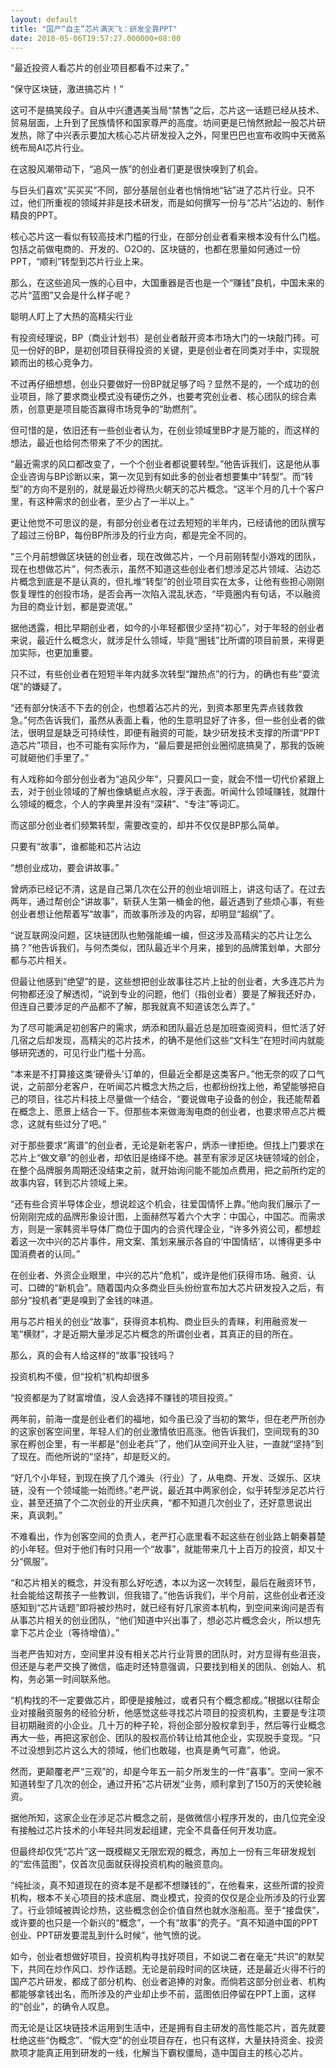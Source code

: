```yaml
---
layout: default
title: "国产“自主”芯片满天飞：研发全靠PPT"
date: 2018-05-06T19:57:27.000000+08:00
---
```


“最近投资人看芯片的创业项目都看不过来了。”


“保守区块链，激进搞芯片！”


这可不是搞笑段子。自从中兴遭遇美当局“禁售”之后，芯片这一话题已经从技术、贸易层面，上升到了民族情怀和国家尊严的高度。坊间更是已悄然掀起一股芯片研发热，除了中兴表示要加大核心芯片研发投入之外，阿里巴巴也宣布收购中天微系统布局AI芯片行业。


在这股风潮带动下，“追风一族”的创业者们更是很快嗅到了机会。


与巨头们喜欢“买买买”不同，部分基层创业者也悄悄地“钻”进了芯片行业。只不过，他们所重视的领域并非是技术研发，而是如何撰写一份与“芯片”沾边的、制作精良的PPT。


核心芯片这一看似有较高技术门槛的行业，在部分创业者看来根本没有什么门槛。包括之前做电商的、开发的、O2O的、区块链的，也都在思量如何通过一份PPT，“顺利”转型到芯片行业上来。


那么，在这些追风一族的心目中，大国重器是否也是一个“赚钱”良机，中国未来的芯片“蓝图”又会是什么样子呢？


聪明人盯上了大热的高精尖行业


有投资经理说，BP（商业计划书）是创业者敲开资本市场大门的一块敲门砖。可见一份好的BP，是初创项目获得投资的关键，更是创业者在同类对手中，实现脱颖而出的核心竞争力。


不过再仔细想想，创业只要做好一份BP就足够了吗？显然不是的，一个成功的创业项目，除了要求商业模式没有硬伤之外，也要考究创业者、核心团队的综合素质，创意更是项目能否赢得市场竞争的“助燃剂”。


但可惜的是，依旧还有一些创业者认为，在创业领域里BP才是万能的，而这样的想法，最近也给何杰带来了不少的困扰。


“最近需求的风口都改变了，一个个创业者都说要转型。”他告诉我们，这是他从事企业咨询与BP诊断以来，第一次见到有如此多的创业者想要集中“转型”。而“转型”的方向不是别的，就是最近炒得热火朝天的芯片概念。“这半个月的几十个客户里，有这种需求的创业者，至少占了一半以上。”


更让他觉不可思议的是，有部分创业者在过去短短的半年内，已经请他的团队撰写了超过三份BP，每份BP所涉及的行业方向，都是完全不同的。


“三个月前想做区块链的创业者，现在改做芯片，一个月前刚转型小游戏的团队，现在也想做芯片”，何杰表示，虽然不知道这些创业者们想涉足芯片领域、沾边芯片概念到底是不是认真的，但扎堆“转型”的创业项目实在太多，让他有些担心刚刚恢复理性的创投市场，是否会再一次陷入混乱状态，“毕竟圈内有句话，不以融资为目的商业计划，都是耍流氓。”


据他透露，相比早期创业者，如今的小年轻都很少坚持“初心”，对于年轻的创业者来说，最近什么概念火，就涉足什么领域，毕竟“圈钱”比所谓的项目前景，来得更加实际，也更加重要。


只不过，有些创业者在短短半年内就多次转型“蹭热点”的行为，的确也有些“耍流氓”的嫌疑了。


“还有部分快活不下去的创企，也想着沾芯片的光，到资本那里先弄点钱救救急。”何杰告诉我们，虽然从表面上看，他的生意明显好了许多，但一些创业者的做法，很明显是缺乏可持续性，即便有融资的可能，缺少研发技术支撑的所谓“PPT造芯片”项目，也不可能有实际作为，“最后要是把创业圈彻底搞臭了，那我的饭碗可就砸他们手里了。”


有人戏称如今部分创业者为“追风少年”，只要风口一变，就会不惜一切代价紧跟上去，对于创业领域的了解也像蜻蜓点水般，浮于表面。听闻什么领域赚钱，就蹭什么领域的概念，个人的字典里并没有“深耕”、“专注”等词汇。


而这部分创业者们频繁转型，需要改变的，却并不仅仅是BP那么简单。


只要有“故事”，谁都能和芯片沾边


“想创业成功，要会讲故事。”


曾炳添已经记不清，这是自己第几次在公开的创业培训班上，讲这句话了。在过去两年，通过帮创企“讲故事”，斩获人生第一桶金的他，最近遇到了些烦心事，有些创业者想让他帮着写“故事”，而故事所涉及的内容，却明显“超纲”了。


“说互联网没问题，区块链团队也勉强能编一编，但这涉及高精尖的芯片让怎么搞？”他告诉我们，与何杰类似，团队最近半个月来，接到的品牌策划单，大部分都与芯片相关。


但最让他感到“绝望”的是，这些想把创业故事往芯片上扯的创业者，大多连芯片为何物都还没了解透彻，“说到专业的问题，他们（指创业者）要是了解我还好办，但连自己要涉足的产品都不了解，那我就真不知道该怎么弄了。”


为了尽可能满足初创客户的需求，炳添和团队最近总是加班查阅资料，但忙活了好几宿之后却发现，高精尖的芯片技术，的确不是他们这些“文科生”在短时间内就能够研究透的，可见行业门槛十分高。


“本来是不打算接这类‘硬骨头’订单的，但最近全都是这类客户。”他无奈的叹了口气说，之前部分老客户，在听闻芯片概念大热之后，也都纷纷找上他，希望能够把自己的项目，往芯片科技上尽量做一个结合，“要说做电子设备的创企，我还能帮着在概念上、愿景上结合一下。但那些本来做海淘电商的创业者，也要求带点芯片概念，这就有些过分了吧。”


对于那些要求“离谱”的创业者，无论是新老客户，炳添一律拒绝。但找上门要求在芯片上“做文章”的创业者，却依旧是络绎不绝。甚至有家涉足区块链领域的创企，在整个品牌服务周期还没结束之前，就开始询问能不能加点费用，把之前所约定的故事内容，转到芯片领域上来。


“还有些合资半导体企业，想说趁这个机会，往爱国情怀上靠。”他向我们展示了一份刚刚完成的品牌形象设计图，上面赫然写着六个大字：中国心，中国芯。而需求方，则是一家韩资半导体厂商位于国内的合资代理企业，“许多外资公司，都想趁着这一次中兴的芯片事件，用文案、策划来展示各自的‘中国情结’，以博得更多中国消费者的认同。”


在创业者、外资企业眼里，中兴的芯片“危机”，或许是他们获得市场、融资、认可、口碑的“新机会”。随着国内众多商业巨头纷纷宣布加大芯片研发投入之后，有部分“投机者”更是嗅到了金钱的味道。


用与芯片相关的创业“故事”，获得资本机构、商业巨头的青睐，利用融资发一笔“横财”，才是近期大量涉足芯片概念的所谓创业者，其真正的目的所在。


那么，真的会有人给这样的“故事”投钱吗？


投资机构不傻，但“投机”机构却很多


“投资都是为了财富增值，没人会选择不赚钱的项目投资。”


两年前，前海一度是创业者们的福地，如今虽已没了当初的繁华，但在老严所创办的这家创客空间里，年轻人们的创业激情依旧高涨。他告诉我们，空间现有的30家在孵创企里，有一半都是“创业老兵”了，他们从空间开业入驻，一直就“坚持”到了现在。而他所说的“坚持”，却是贬义的。


“好几个小年轻，到现在换了几个滩头（行业）了，从电商、开发、泛娱乐、区块链，没有一个领域能一始而终。”老严说，最近其中两家创企，似乎转型涉足芯片行业，甚至还搞了个二次创业的开业庆典，“都不知道几次创业了，还好意思说出来，真讽刺。”


不难看出，作为创客空间的负责人，老严打心底里看不起这些在创业路上朝秦暮楚的小年轻。但对于他们有时只用一个“故事”，就能带来几十上百万的投资，却又十分“佩服”。


“和芯片相关的概念，并没有那么好吃透，本以为这一次转型，最后在融资环节，社会能给这帮孩子一些教训，但我错了。”他告诉我们，半个月前，这些创业者还没感知到“芯片话题”即将被炒热时，就已经有好几家资本机构，到空间来询问是否有从事芯片相关的创业团队，“他们知道中兴出事了，想必芯片概念会火，所以想先拿下芯片企业（等待增值）。”


当老严告知对方，空间里并没有相关芯片行业背景的团队时，对方显得有些沮丧，但还是与老严交换了微信，临走时还特意强调，只要找到相关的团队、创始人、机构，务必第一时间联系他。


“机构找的不一定要做芯片，即便是接触过，或者只有个概念都成。”根据以往帮企业对接融资服务的经验分析，他感觉这些寻找芯片项目的投资机构，主要是专注项目初期融资的小企业。几十万的种子轮，将创企部分股权拿到手，然后等行业概念再大一些，再把这家创企、团队的股权高价转让给其他企业，实现脱手变现。“只不过没想到芯片这么大的领域，他们也敢碰，也真是勇气可嘉”，他说。


然而，更颠覆老严“三观”的，却是今年五一前夕所发生的一件“喜事”。空间一家不知道转型了几次的创企，通过开拓“芯片研发”业务，顺利拿到了150万的天使轮融资。


据他所知，这家企业在涉足芯片概念之前，是做微信小程序开发的，由几位完全没有接触过芯片技术的小年轻共同发起组建，完全不具备任何开发功底。


但最终却仅凭“芯片”这一既模糊又无限宏观的概念，再加上一份有三年研发规划的“宏伟蓝图”，仅首次见面就获得投资机构的融资意向。


“纯扯淡，真不知道现在的资本是不是都不想赚钱的”，在他看来，这些所谓的投资机构，根本不关心项目的技术底层、商业模式，投资的仅仅是企业所涉及的行业罢了。行业领域被舆论炒热，这些概念创企价值自然也就水涨船高。至于“接盘侠”，或许要的也只是一个新兴的“概念”，一个有“故事”的壳子。“真不知道中国的PPT创业、PPT研发要混乱到什么时候”，他气愤的说。


如今，创业者想做好项目，投资机构寻找好项目，不如说二者在毫无“共识”的默契下，共同在炒作风口、炒作话题。无论是前段时间的区块链，还是最近火得不行的国产芯片研发，都成了部分机构、创业者追捧的对象。而倘若这部分创业者、机构都能够拿钱出名，而所涉及的产业却止步不前，蓝图依旧停留在PPT上面，这样的“创业”，的确令人叹息。


而无论是让区块链技术运用到生活中，还是拥有自主研发的高性能芯片，首先就要杜绝这些“伪概念”、“假大空”的创业项目存在，也只有这样，大量扶持资金、投资款项才能真正用到研发的一线，化解当下霸权僵局，造中国自主的核心芯片。

